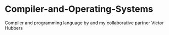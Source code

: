 # Compiler-and-Operating-Systems

Compiler and programming language by and my collaborative partner Victor Hubbers 